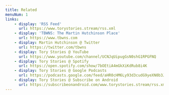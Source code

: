 ```yaml
---
title: Related
menuNum: 1
links:
    - display: 'RSS Feed'
      url: https://www.torystories.stream/rss.xml
    - display: 'TBWNS: The Martin Hutchinson Place'
      url: https://www.tbwns.com
    - display: Martin Hutchinson @ Twitter
      url: https://twitter.com/tbwns
    - display: Tory Stories @ YouTube
      url: https://www.youtube.com/channel/UCNJqUipugGsN0shG1RPGFNQ
    - display: Tory Stories @ Spotify
      url: https://open.spotify.com/show/7bOEtiA4mGkXiKdRub8i4K
    - display: Tory Stories @ Google Podcasts
      url: https://podcasts.google.com/feed/aHR0cHM6Ly93d3cudG9yeXN0b3JpZXMuc3RyZWFtL3Jzcy54bWw
    - display: Tory Stories @ Subscribe on Android
      url: https://subscribeonandroid.com/www.torystories.stream/rss.xml
---
```

